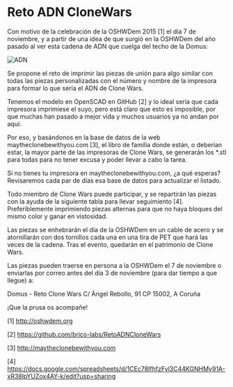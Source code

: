 # Reto ADN CloneWars

Con motivo de la celebración de la OSHWDem 2015 [1] el día 7 de noviembre, y a partir de una idea de que surgió en la OSHWDem del año pasado al ver esta cadena de ADN que cuelga del techo de la Domus:

![ADN](https://scontent-mad1-1.xx.fbcdn.net/hphotos-xpt1/t31.0-8/12141113_963354940404606_7521211884426296075_o.jpg)

Se propone el reto de imprimir las piezas de unión para algo similar con todas las piezas personalizadas con el número y nombre de la impresora para formar lo que sería el ADN de Clone Wars.


Tenemos el modelo en OpenSCAD en GitHub [2] y lo ideal sería que cada impresora imprimiese el suyo, pero está claro que esto es imposible, por que muchas han pasado a mejor vida y muchos usuarios ya no andan por aquí. 


Por eso, y basándonos en la base de datos de la web maytheclonebewithyou.com [3], el libro de familia donde están, o deberían estar, la mayor parte de las impresoras de Clone Wars, se generarán los *.stl para todas para no tener excusa y poder llevar a cabo la tarea.


Si no tienes tu impresora en maytheclonebewithyou.com, ¿a qué esperas? Revisaremos cada par de días esa base de datos para actualizar el listado.


Todo miembro de Clone Wars puede participar, y se repartirán las piezas con la ayuda de la siguiente tabla para llevar seguimiento [4]. Preferiblemente imprimiendo piezas alternas para que no haya bloques del mismo color y ganar en vistosidad.

Las piezas se enhebrarán el día de la OSHWDem en un cable de acero y se atornillarán con dos tornillos cada una en una tira de PET que hará las veces de la cadena. Tras el evento, quedarán en el patrimonio de Clone Wars.


Las piezas pueden traerse en persona a la OSHWDem el 7 de noviembre o enviarlas por correo antes del día 3 de noviembre (para dar tiempo a que llegue) a: 


Domus - Reto Clone Wars
C/ Ángel Rebollo, 91
CP 15002, A Coruña


¡Que la prusa os acompañe!


[1] http://oshwdem.org

[2] https://github.com/brico-labs/RetoADNCloneWars

[3] http://maytheclonebewithyou.com

[4] https://docs.google.com/spreadsheets/d/1CEc78IfhfzFyl3C44KGNHMy91A-xR38lpYUZox4AY-k/edit?usp=sharing
